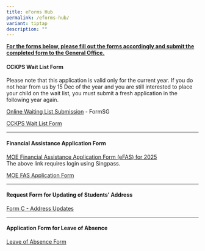 ```yaml
---
title: eForms Hub
permalink: /eforms-hub/
variant: tiptap
description: ""
---
```

<p><strong><u>For the forms below, please fill out the forms accordingly and submit the completed form to the General Office.</u></strong>
</p>
<p></p>
<h4>CCKPS Wait List Form</h4>
<p>Please note that this application is valid only for the current year.
If you do not hear from us by 15 Dec of the year and you are still interested
to place your child on the wait list, you must submit a fresh application
in the following year again.</p>
<p></p>
<p><a href="https://go.gov.sg/cckpswaitinglist" rel="noopener nofollow" target="_blank">Online Waiting List Submission</a> -
FormSG</p>
<p><a href="/files/Waitlist_Form.pdf" rel="noopener nofollow" target="_blank">CCKPS Wait List Form</a>
</p>
<hr>
<p></p>
<h4>Financial Assistance Application Form</h4>
<p><a href="https://go.gov.sg/moe-efas" rel="noopener nofollow" target="_blank">MOE Financial Assistance Application Form (eFAS) for 2025</a>
<br>The above link requires login using Singpass.</p>
<p></p>
<p><a href="/files/MOE_FAS_Application_Form.pdf" rel="noopener nofollow" target="_blank">MOE FAS Application Form</a>
</p>
<hr>
<p></p>
<h4>Request Form for Updating of Students’ Address</h4>
<p><a href="/files/Form_C__Address_Updates_.pdf" rel="noopener nofollow" target="_blank">Form C - Address Updates</a>
</p>
<hr>
<p></p>
<h4>Application Form for Leave of Absence</h4>
<p><a href="/files/LOA_form.pdf" rel="noopener nofollow" target="_blank">Leave of Absence Form</a>
</p>